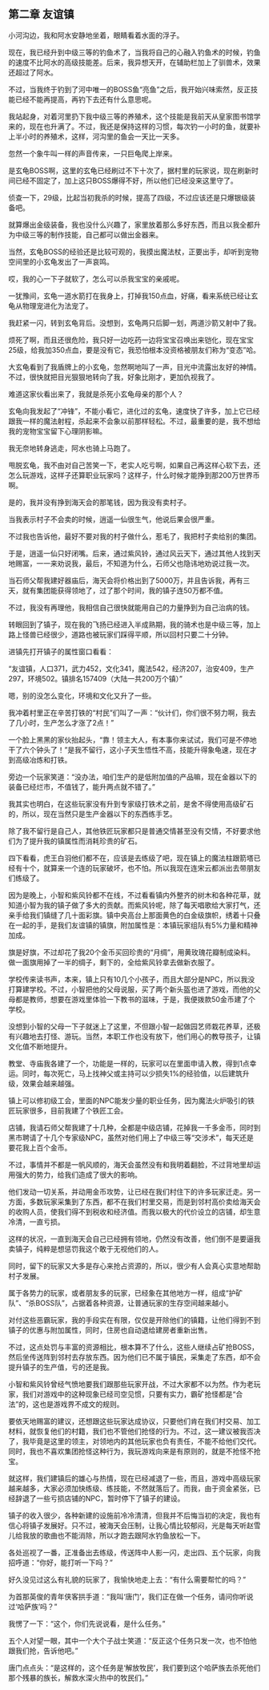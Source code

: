 ## 第二章 友谊镇

小河沟边，我和阿水安静地坐着，眼睛看着水面的浮子。

现在，我已经升到中级三等的钓鱼术了，当我将自己的心融入钓鱼术的时候，钓鱼的速度不比阿水的高级技能差。后来，我异想天开，在辅助栏加上了驯兽术，效果还超过了阿水。

不过，当我终于钓到了河中唯一的BOSS鱼“亮鱼”之后，我开始兴味索然，反正技能已经不能再提高，再钓下去还有什么意思呢。

我站起身，对着河里扔下我中级三等的养殖术，这个技能是我前天从皇家图书馆学来的，现在也升满了。不过，我还是保持这样的习惯，每次钓一小时的鱼，就要补上半小时的养殖术，这样，河沟里的鱼会一天比一天多。

忽然一个象牛叫一样的声音传来，一只巨龟爬上岸来。

是玄龟BOSS啊，这里的玄龟已经刷过不下十次了，据村里的玩家说，现在刷新时间已经不固定了，加上这只BOSS爆得不好，所以他们已经没来这里守了。

侦查一下，29级，比起当初我杀的时候，提高了四级，不过应该还是只爆银级装备吧。

就算爆出金级装备，我也没什么兴趣了，家里放着那么多好东西，而且以我全都升为中级三等的制作技能，自己都可以做出金器来。

当然，玄龟BOSS的经验还是比较可观的，我摸出魔法杖，正要出手，却听到宠物空间里的小玄龟发出了一声哀鸣。

哎，我的心一下子就软了，怎么可以杀我宝宝的亲戚呢。

一犹豫间，玄龟一道水箭打在我身上，打掉我150点血，好痛，看来系统已经让玄龟从物理宠进化为法宠了。

我赶紧一闪，转到玄龟背后。没想到，玄龟两只后脚一划，两道沙箭又射中了我。

烦死了啊，而且还很危险，我只好一边吃药一边将宝宝召唤出来铠化，现在宝宝25级，给我加350点血，要是没有它，我恐怕根本没资格被朋友们称为“变态”哈。

大玄龟看到了我盾牌上的小玄龟，忽然啊地叫了一声，目光中流露出友好的神情。不过，很快就把目光狠狠地转向了我，好象比刚才，更加仇视我了。

难道这家伙看出来了，我就是杀死小玄龟母亲的那个人？

玄龟向我发起了“冲锋”，不能小看它，进化过的玄龟，速度快了许多，加上它已经跟我一样的魔法射程，杀起来不会象以前那样轻松。不过，最重要的是，我不想给我的宠物宝宝留下心理阴影嘛。

我无奈地转身逃走，阿水也骑上马跑了。

甩脱玄龟，我不由对自己苦笑一下，老实人吃亏啊，如果自己再这样心软下去，还怎么玩游戏，这样子还算职业玩家吗？这样子，什么时候才能挣到那200万世界币啊。

是的，我并没有挣到海天会的那笔钱，因为我没有卖村子。

当我表示村子不会卖的时候，逍遥一仙很生气，他说后果会很严重。

不过我也告诉他，最好不要对我的村子做什么，惹毛了，我把村子卖给别的集团。

于是，逍遥一仙只好闭嘴。后来，通过紫风铃，通过风云天下，通过其他人找到天地赐富，一一来劝说我，最后，不知道为什么，石师父也隐讳地劝说过我一次。

当石师父帮我建好器庙后，海天会将价格出到了5000万，并且告诉我，再有三天，就有集团能获得领地了，过了那个时间，我的镇子连50万都不值。

不过，我没有再理他，我相信自己很快就能用自己的力量挣到为自己治病的钱。

转眼回到了镇子，现在我的飞扬已经进入半成熟期，我的骑术也是中级三等，加上路上怪兽已经很少，道路也被玩家们踩得平顺，所以回村只要二十分钟。

进镇先打开镇子的属性窗口看看：

“友谊镇，人口371，武力452，文化341，魔法542，经济207，治安409，生产297，环境502。镇排名157409（大陆一共200万个镇）”

嗯，别的没怎么变化，环境和文化又升了一些。

我冲着村里正在辛苦打铁的“村民”们叫了一声：“伙计们，你们很不努力啊，我去了几小时，生产怎么才涨了2点！”

一个脸上黑黑的家伙抬起头，“靠！领主大人，有本事你来试试，我们可是不停地干了六个钟头了！”是我不留行，这小子天生悟性不高，技能升得象龟速，现在才到高级冶炼和打铁。

旁边一个玩家笑道：“没办法，咱们生产的是低附加值的产品嘛，现在金器以下的装备已经烂市，不值钱了，能升两点就不错了。”

我其实也明白，在这些玩家没有升到专家级打铁术之前，是舍不得使用高级矿石的，所以，现在当然只是生产金器以下的东西练手艺。

除了我不留行是自己人，其他铁匠玩家都只是普通交情甚至没有交情，不好要求他们为了提升我的镇属性而消耗珍贵的矿石。

四下看看，虎王白羽他们都不在，应该是去练级了吧，现在镇上的魔法柱跟箭塔已经有十个，就算来一个连的玩家破坏，也不怕。所以我现在连宋云都派出去带朋友们练级了。

因为是晚上，小智和紫风铃都不在线，不过看看镇内外整齐的树木和各种花草，就知道小智为我的镇子做了多大的贡献。而紫风铃呢，除了每天唱歌给大家打气，还亲手给我们镇缝了几十面彩旗。镇中央高台上那面黄色的白金级旗帜，绣着十只叠在一起的手，是我们友谊镇的镇旗，附加属性是：本镇玩家组队有5%力量和精神加成。

旗是好旗，不过却花了我20个金币买回珍贵的“月绸”，用黄玫瑰花瓣制成染料。做一面旗用掉了一半的绸子，剩下的，全给紫风铃拿去做新衣服了。

学校传来读书声，本来，镇上只有10几个小孩子，而且大部分是NPC，所以我没打算建学校。不过，小智把他的父母说服，买了两个新头盔也进了游戏，而他的父母都是教师，想要在游戏里体验一下教书的滋味，于是，我便拨款50金币建了个学校。

没想到小智的父母一下子就迷上了这里，不但跟小智一起做园艺师栽花养草，还极有兴趣地去打怪、游玩。当然，本职工作也没有放下，他们用心的教导孩子，让镇文化值不断地提升。

教堂、寺庙我各建了一个，功能是一样的，玩家可以在里面申请入教，得到1点幸运。同时，每次死亡，马上找神父或主持可以少损失1%的经验值，以后建筑升级，效果会越来越强。

镇上可以修初级工会，里面的NPC能发少量的职业任务，因为魔法火炉吸引的铁匠玩家很多，目前我建了个铁匠工会。

店铺，我请石师父帮我建了十几种，全都是中级店铺，花掉我一千多金币，同时到黑市聘请了十几个专家级NPC，虽然对他们用上了中级三等“交涉术”，每天还是要花我上百个金币。

不过，事情并不都是一帆风顺的，海天会虽然没有和我明着翻脸，不过背地里却运用强大的势力，给我们造成了很大的影响。

他们发动一切关系，并动用金币攻势，让已经在我们村住下的许多玩家迁走。另一方面，多数玩家采集到了东西，都不在我们村里交易，而是到邻村高价卖给海天会的收购人员，使我们得不到税收和经济值。而我以极大的代价设立的店铺，却生意冷清，一直亏损。

这样的状况，一直到海天会自己已经拥有领地，仍然没有改善，他们倒不是要逼我卖镇子，纯粹是想惩罚我这个敢于无视他们的人。

同时，留下的玩家又大多是存心来抢占资源的，所以，很少有人会真心实意地帮助村子发展。

属于各势力的玩家，或者朋友多的玩家，已经象在其他地方一样，组成“护矿队”、“杀BOSS队”，占据着各种资源，让普通玩家的生存空间越来越小。

对付这些恶霸玩家，我的手段实在有限，仅仅是开除他们的镇籍，让他们得到不到镇子的优惠与附加属性，同时，住房也自动退给建房者重新出售。

不过，这点处罚与丰富的资源相比，根本算不了什么，这些人继续占矿抢BOSS，然后坐传送阵到邻村去存放东西。因为他们已不属于镇民，采集走了东西，却不会提升镇子的生产值，亏的还是我。

小智和紫风铃曾经气愤地要我们跟那些玩家开战，不过大家都不以为然。作为老玩家，我们对游戏中的这种现象已经司空见惯，只要有实力，霸矿抢怪都是“合法”的，这也是游戏界不成文的规则。

要依天地赐富的建议，还想跟这些玩家达成协议，只要他们肯在我们村交易、加工材料，就恢复他们的村籍，我们也不管他们抢怪的行为。不过，这一建议被我否决了，我毕竟是这里的领主，对领地内的其他玩家也负有责任，不能不给他们交代。同时，我也不喜欢集团抢怪这种行为，我玩游戏向来是有原则的，就是不抢怪不抢宝。

就这样，我们建镇后的雄心与热情，现在已经减退了一些，而且，游戏中高级玩家越来越多，大家必须加快练级、练技能，不然就落后了。而我，由于资金紧张，已经辞退了一些亏损店铺的NPC，暂时停下了镇子的建设。

镇子的收入很少，各种新建的设施前冷冷清清，但我并不后悔当初的决定，我也有信心将镇子发展好。只不过，被海天会压制，让我心情比较郁闷，光是每天听赵雪儿给我放的歌曲也不能消除，所以才跑去跟阿水钓鱼放松一下。

各处巡视了一番，正准备出去练级，传送阵中人影一闪，走出四、五个玩家，向我招呼道：“你好，能打听一下吗？”

好久没见过这么有礼貌的玩家了，我愉快地走上去：“有什么需要帮忙的吗？”

为首那英俊的青年侠客拱手道：“我叫‘唐门’，我们正在做一个任务，请问你听说过‘哈萨族’吗？”

我愣了一下：“这个，你们先说说看，是什么任务。”

五个人对望一眼，其中一个大个子战士笑道：“反正这个任务只发一次，也不怕他跟我们抢，告诉他吧。”

唐门点点头：“是这样的，这个任务是‘解放牧民’，我们要到这个哈萨族去杀死他们那个残暴的族长，解救水深火热中的牧民们。”

